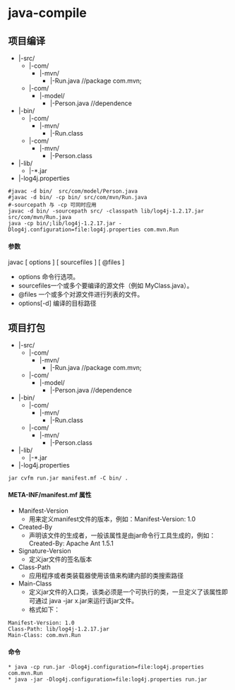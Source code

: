# java-compile

## 项目编译
- |-src/
    - |-com/
        - |-mvn/
            - |-Run.java  //package com.mvn;
    - |-com/
        - |-model/
            - |-Person.java  //dependence
- |-bin/
    - |-com/
        - |-mvn/
            - |-Run.class
    - |-com/
        - |-mvn/
            - |-Person.class
- |-lib/
    - |-*.jar
- |-log4j.properties
```
#javac -d bin/  src/com/model/Person.java
#javac -d bin/ -cp bin/ src/com/mvn/Run.java
#-sourcepath 与 -cp 可同时应用
javac -d bin/ -sourcepath src/ -classpath lib/log4j-1.2.17.jar src/com/mvn/Run.java
java -cp bin/;lib/log4j-1.2.17.jar -Dlog4j.configuration=file:log4j.properties com.mvn.Run
```
#### 参数
javac [ options ] [ sourcefiles ] [ @files ]
- options 命令行选项。 
- sourcefiles一个或多个要编译的源文件（例如 MyClass.java）。 
- @files 一个或多个对源文件进行列表的文件。
- options[-d] 编译的目标路径

## 项目打包
- |-src/
    - |-com/
        - |-mvn/
            - |-Run.java  //package com.mvn;
    - |-com/
        - |-model/
            - |-Person.java  //dependence
- |-bin/
    - |-com/
        - |-mvn/
            - |-Run.class
    - |-com/
        - |-mvn/
            - |-Person.class
- |-lib/
    - |-*.jar
- |-log4j.properties
```
jar cvfm run.jar manifest.mf -C bin/ .
```
#### META-INF/manifest.mf 属性
* Manifest-Version
    * 用来定义manifest文件的版本，例如：Manifest-Version: 1.0
* Created-By
    * 声明该文件的生成者，一般该属性是由jar命令行工具生成的，例如：Created-By: Apache Ant 1.5.1
* Signature-Version
    * 定义jar文件的签名版本
* Class-Path
    * 应用程序或者类装载器使用该值来构建内部的类搜索路径
* Main-Class
    * 定义jar文件的入口类，该类必须是一个可执行的类，一旦定义了该属性即可通过 java -jar x.jar来运行该jar文件。
    * 格式如下：
```
Manifest-Version: 1.0
Class-Path: lib/log4j-1.2.17.jar
Main-Class: com.mvn.Run

```
#### 命令
```
* java -cp run.jar -Dlog4j.configuration=file:log4j.properties com.mvn.Run
* java -jar -Dlog4j.configuration=file:log4j.properties run.jar
```